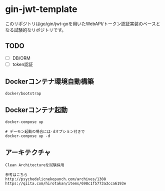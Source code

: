 # gin-jwt-template
このリポジトリはgo/gin/jwt-goを用いたWebAPI/トークン認証実装のベースとなる試験的なリポジトリです。

## TODO
- [ ] DB/ORM
- [ ] token認証

## Dockerコンテナ環境自動構築
```
docker/bootstrap
```

## Dockerコンテナ起動
```
docker-compose up

# デーモン起動の場合には-dオプション付きで
docker-compose up -d
```

## アーキテクチャ
```
Clean Architectureを試験採用

参考はこちら
http://psychedelicnekopunch.com/archives/1308
https://qiita.com/hirotakan/items/698c1f5773a3cca6193e
```
